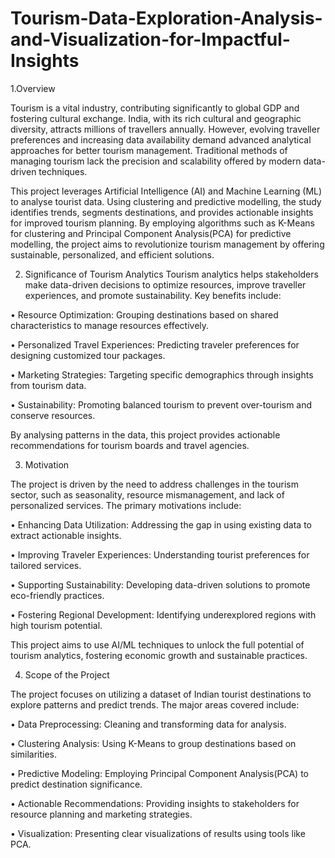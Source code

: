 # Tourism-Data-Exploration-Analysis-and-Visualization-for-Impactful-Insights

1.Overview

Tourism is a vital industry, contributing significantly to global GDP and fostering cultural exchange. India, with its rich cultural and geographic diversity, attracts millions of travellers annually. However, evolving traveller preferences and increasing data availability demand advanced analytical approaches for better tourism management. Traditional methods of managing tourism lack the precision and scalability offered by modern data-driven techniques.

This project leverages Artificial Intelligence (AI) and Machine Learning (ML) to analyse tourist data. Using clustering and predictive modelling, the study identifies trends, segments destinations, and provides actionable insights for improved tourism planning. By employing algorithms such as K-Means for clustering and Principal Component Analysis(PCA) for predictive modelling, the project aims to revolutionize tourism management by offering sustainable, personalized, and efficient solutions.

2. Significance of Tourism Analytics
Tourism analytics helps stakeholders make data-driven decisions to optimize resources, improve traveller experiences, and promote sustainability. Key benefits include:

• Resource Optimization: Grouping destinations based on shared characteristics to manage resources effectively.

• Personalized Travel Experiences: Predicting traveler preferences for designing customized tour packages.

• Marketing Strategies: Targeting specific demographics through insights from tourism data.

• Sustainability: Promoting balanced tourism to prevent over-tourism and conserve resources.

By analysing patterns in the data, this project provides actionable recommendations for tourism boards and travel agencies.

3. Motivation

The project is driven by the need to address challenges in the tourism sector, such as seasonality, resource mismanagement, and lack of personalized services. The primary motivations include:

• Enhancing Data Utilization: Addressing the gap in using existing data to extract actionable insights.

• Improving Traveler Experiences: Understanding tourist preferences for tailored services.

• Supporting Sustainability: Developing data-driven solutions to promote eco-friendly practices.

• Fostering Regional Development: Identifying underexplored regions with high tourism potential.

This project aims to use AI/ML techniques to unlock the full potential of tourism analytics, fostering economic growth and sustainable practices.

4. Scope of the Project
   
The project focuses on utilizing a dataset of Indian tourist destinations to explore patterns and predict trends. The major areas covered include:

• Data Preprocessing: Cleaning and transforming data for analysis.

• Clustering Analysis: Using K-Means to group destinations based on similarities.

• Predictive Modeling: Employing Principal Component Analysis(PCA) to predict destination significance.

• Actionable Recommendations: Providing insights to stakeholders for resource planning and marketing strategies.

• Visualization: Presenting clear visualizations of results using tools like PCA.
